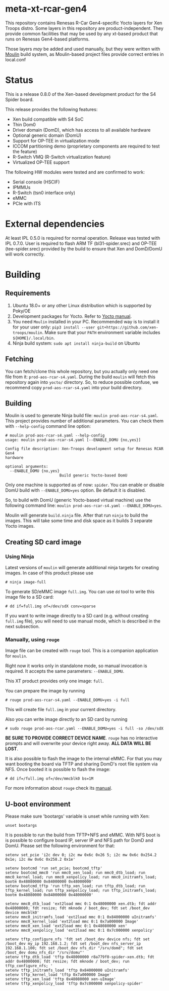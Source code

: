 # meta-xt-rcar-gen4 #

This repository contains Renesas R-Car Gen4-specific Yocto layers for
Xen Troops distro. Some layers in this repository are product-independent.
They provide common facilities that may be used by any xt-based product
that runs on Renesas Gen4-based platforms.

Those layers *may* be added and used manually, but they were written
with [Moulin](https://moulin.readthedocs.io/en/latest/) build system,
as Moulin-based project files provide correct entries in local.conf

# Status

This is a release 0.8.0 of the Xen-based development product for the
S4 Spider board.

This release provides the following features:

 - Xen build compatible with S4 SoC
 - Thin Dom0
 - Driver domain (DomD), which has access to all available hardware
 - Optional generic domain (DomU)
 - Support for OP-TEE in virtualization mode
 - ICCOM partitioning demo (proprietary components are required to
   test the feature)
 - R-Switch VMQ (R-Switch virtualization feature)
 - Virtualized OP-TEE support

The following HW modules were tested and are confirmed to work:

 - Serial console (HSCIF)
 - IPMMUs
 - R-Switch (tsn0 interface only)
 - eMMC
 - PCIe with ITS

# External dependencies

At least IPL 0.5.0 is required for normal operation. Release was
tested with IPL 0.7.0. User is required to flash ARM TF
(bl31-spider.srec) and OP-TEE (tee-spider.srec) provided by the build
to ensure that Xen and DomD/DomU will work correctly.

# Building
## Requirements

1. Ubuntu 18.0+ or any other Linux distribution which is supported by Poky/OE
2. Development packages for Yocto. Refer to [Yocto
   manual](https://www.yoctoproject.org/docs/current/mega-manual/mega-manual.html#brief-build-system-packages).
3. You need `Moulin` installed in your PC. Recommended way is to
   install it for your user only: `pip3 install --user
   git+https://github.com/xen-troops/moulin`. Make sure that your
   `PATH` environment variable includes `${HOME}/.local/bin`.
4. Ninja build system: `sudo apt install ninja-build` on Ubuntu

## Fetching

You can fetch/clone this whole repository, but you actually only need
one file from it: `prod-aos-rcar-s4.yaml`. During the build `moulin`
will fetch this repository again into `yocto/` directory. So, to
reduce possible confuse, we recommend copy `prod-aos-rcar-s4.yaml` into your 
build directory.

## Building

Moulin is used to generate Ninja build file: `moulin
prod-aos-rcar-s4.yaml`. This project provides number of additional
parameters. You can check them with `--help-config` command
line option:

```
# moulin prod-aos-rcar-s4.yaml --help-config
usage: moulin prod-aos-rcar-s4.yaml [--ENABLE_DOMU {no,yes}]

Config file description: Xen-Troops development setup for Renesas RCAR Gen4
hardware

optional arguments:
  --ENABLE_DOMU {no,yes}
                        Build generic Yocto-based DomU
```

Only one machine is supported as of now: `spider`. You can enable or
disable DomU build with `--ENABLE_DOMU=yes` option.
Be default it is disabled.

So, to build with DomU (generic Yocto-based virtual machine) use the
following command line: `moulin prod-aos-rcar-s4.yaml
--ENABLE_DOMU=yes`.

Moulin will generate `build.ninja` file. After that run `ninja` to
build the images. This will take some time and disk space as it builds
3 separate Yocto images.

## Creating SD card image

### Using Ninja

Latest versions of `moulin` will generate additional ninja targets for
creating images. In case of this product please use

```
# ninja image-full
```

To generate SD/eMMC image `full.img`. You can use `dd` tool to write
this image file to a SD card:

```
# dd if=full.img of=/dev/sdX conv=sparse
```

If you want to write image directly to a SD card (e.g. without
creating `full.img` file), you will need to use manual mode, which is
described in the next subsection.

### Manually, using `rouge`

Image file can be created with `rouge` tool. This is a companion
application for `moulin`.

Right now it works only in standalone mode, so manual invocation is
required. It accepts the same parameters: `--ENABLE_DOMU`.

This XT product provides only one image: `full`.

You can prepare the image by running

```
# rouge prod-aos-rcar-s4.yaml --ENABLE_DOMU=yes -i full
```

This will create file `full.img` in your current directory.

Also you can write image directly to an SD card by running

```
# sudo rouge prod-aos-rcar.yaml --ENABLE_DOMU=yes -i full -so /dev/sdX
```

**BE SURE TO PROVIDE CORRECT DEVICE NAME**. `rouge` has no
interactive prompts and will overwrite your device right away. **ALL
DATA WILL BE LOST**.

It is also possible to flash the image to the internal eMMC.
For that you may want booting the board via TFTP and sharing DomD's
root file system via NFS. Once booted it is possible to flash the image:

```
# dd if=/full.img of=/dev/mmcblk0 bs=1M
```

For more information about `rouge` check its
[manual](https://moulin.readthedocs.io/en/latest/rouge.html).

## U-boot environment

Please make sure 'bootargs' variable is unset while running with Xen:
```
unset bootargs
```

It is possible to run the build from TFTP+NFS and eMMC. With NFS boot
is is possible to configure board IP, server IP and NFS path for DomD
and DomU. Please set the following environment for that:

```
setenv set_pcie 'i2c dev 0; i2c mw 0x6c 0x26 5; i2c mw 0x6c 0x254.2 0x1e; i2c mw 0x6c 0x258.2 0x1e'

setenv bootcmd 'run set_pcie; bootcmd_tftp'
setenv bootcmd_mmc0 'run mmc0_xen_load; run mmc0_dtb_load; run mmc0_kernel_load; run mmc0_xenpolicy_load; run mmc0_initramfs_load; bootm 0x48080000 0x84000000 0x48000000'
setenv bootcmd_tftp 'run tftp_xen_load; run tftp_dtb_load; run tftp_kernel_load; run tftp_xenpolicy_load; run tftp_initramfs_load; bootm 0x48080000 0x84000000 0x48000000'

setenv mmc0_dtb_load 'ext2load mmc 0:1 0x48000000 xen.dtb; fdt addr 0x48000000; fdt resize; fdt mknode / boot_dev; fdt set /boot_dev device mmcblk0'
setenv mmc0_initramfs_load 'ext2load mmc 0:1 0x84000000 uInitramfs'
setenv mmc0_kernel_load 'ext2load mmc 0:1 0x7a000000 Image'
setenv mmc0_xen_load 'ext2load mmc 0:1 0x48080000 xen'
setenv mmc0_xenpolicy_load 'ext2load mmc 0:1 0x7c000000 xenpolicy'

setenv tftp_configure_nfs 'fdt set /boot_dev device nfs; fdt set /boot_dev my_ip 192.168.1.2; fdt set /boot_dev nfs_server_ip 192.168.1.100; fdt set /boot_dev nfs_dir "/srv/domd"; fdt set /boot_dev domu_nfs_dir "/srv/domu"'
setenv tftp_dtb_load 'tftp 0x48000000 r8a779f0-spider-xen.dtb; fdt addr 0x48000000; fdt resize; fdt mknode / boot_dev; run tftp_configure_nfs; '
setenv tftp_initramfs_load 'tftp 0x84000000 uInitramfs'
setenv tftp_kernel_load 'tftp 0x7a000000 Image'
setenv tftp_xen_load 'tftp 0x48080000 xen-uImage'
setenv tftp_xenpolicy_load 'tftp 0x7c000000 xenpolicy-spider'

```
